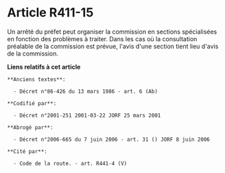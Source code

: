 # Article R411-15

Un arrêté du préfet peut organiser la commission en sections spécialisées en fonction des problèmes à traiter. Dans les cas
où la consultation préalable de la commission est prévue, l'avis d'une section tient lieu d'avis de la commission.

**Liens relatifs à cet article**

	**Anciens textes**:

	  - Décret n°86-426 du 13 mars 1986 - art. 6 (Ab)

	**Codifié par**:

	  - Décret n°2001-251 2001-03-22 JORF 25 mars 2001

	**Abrogé par**:

	  - Décret n°2006-665 du 7 juin 2006 - art. 31 () JORF 8 juin 2006

	**Cité par**:

	  - Code de la route. - art. R441-4 (V)
